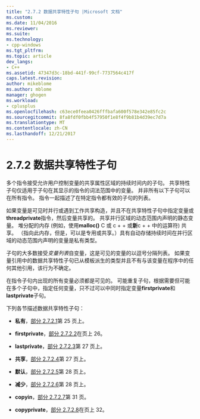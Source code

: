 ```yaml
---
title: "2.7.2 数据共享特性子句 |Microsoft 文档"
ms.custom: 
ms.date: 11/04/2016
ms.reviewer: 
ms.suite: 
ms.technology:
- cpp-windows
ms.tgt_pltfrm: 
ms.topic: article
dev_langs:
- C++
ms.assetid: 47347d3c-18bd-441f-99cf-7737564c417f
caps.latest.revision: 
author: mikeblome
ms.author: mblome
manager: ghogen
ms.workload:
- cplusplus
ms.openlocfilehash: c63ece0feea0426fffbafa600f578e342e85fc2c
ms.sourcegitcommit: 8fa8fdf0fbb4f57950f1e8f4f9b81b4d39ec7d7a
ms.translationtype: MT
ms.contentlocale: zh-CN
ms.lasthandoff: 12/21/2017
---
```

# <a name="272-data-sharing-attribute-clauses"></a>2.7.2 数据共享特性子句
多个指令接受允许用户控制变量的共享属性区域的持续时间内的子句。 共享特性子句仅适用于子句在其显示的指令的词法范围中的变量。 并非所有以下子句可以在所有指令。 指令一起描述了在特定指令都有效的子句的列表。  
  
 如果变量是可见时并行或遇到工作共享构造，并且不在共享特性子句中指定变量或**threadprivate**指令，然后变量共享的。 共享并行区域的动态范围内声明的静态变量。 堆分配的内存 (例如，使用**malloc()** C 或 c + + 或**新**c + + 中的运算符) 共享。 （指向此内存，但是，可以是专用或共享。）具有自动存储持续时间在并行区域的动态范围内声明的变量是私有类型。  
  
 子句的大多数接受*变量列表*自变量，这是可见的变量的以逗号分隔列表。 如果变量引用中的数据共享特性子句已从模板派生的类型并且不有与该变量在程序中的任何其他引用，该行为不确定。  
  
 在指令子句内出现的所有变量必须都是可见的。 可能重复子句，根据需要但可能在多个子句中，指定任何变量，只不过可以中同时指定变量**firstprivate**和**lastprivate**子句。  
  
 下列各节描述数据共享特性子句：  
  
-   **私有**，[部分 2.7.2.1](../../parallel/openmp/2-7-2-1-private.md)第 25 页上。  
  
-   **firstprivate**，[部分 2.7.2.2](../../parallel/openmp/2-7-2-2-firstprivate.md)在页上 26。  
  
-   **lastprivate**，[部分 2.7.2.3](../../parallel/openmp/2-7-2-3-lastprivate.md)第 27 页上。  
  
-   **共享**，[部分 2.7.2.4](../../parallel/openmp/2-7-2-4-shared.md)第 27 页上。  
  
-   **默认**，[部分 2.7.2.5](../../parallel/openmp/2-7-2-5-default.md)第 28 页上。  
  
-   **减少**，[部分 2.7.2.6](../../parallel/openmp/2-7-2-6-reduction.md)第 28 页上。  
  
-   **copyin**，[部分 2.7.2.7](../../parallel/openmp/2-7-2-7-copyin.md)第 31 页。  
  
-   **copyprivate**，[部分 2.7.2.8](../../parallel/openmp/2-7-2-8-copyprivate.md)在页上 32。